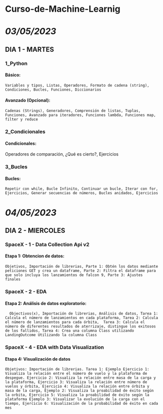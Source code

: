 # Curso-de-Machine-Learnig
# _03/05/2023_
## DIA 1 - MARTES
### 1_Python
  #### Básico:
    
    Variables y tipos, Listas, Operadores, Formato de cadena (string), Condiciones, Bucles, Funciones, Diccionarios

  #### Avanzado (Opcional):
    
    Cadenas (Strings), Generadores, Comprensión de listas, Tuplas, Funciones, Avanzado para iteradores, Funciones lambda, Funciones map, filter y reduce

### 2_Condicionales
  #### Condicionales:
   
   Operadores de comparación, ¿Qué es cierto?, Ejercicios

### 3_Bucles
  #### Bucles:
    
    Repetir con while, Bucle Infinito, Continuar un bucle, Iterar con for, Ejercicios, Generar secuencias de números, Bucles anidados, Ejercicios

# _04/05/2023_
## DIA 2 - MIERCOLES
### SpaceX - 1 - Data Collection Api v2
  ####  Etapa 1: Obtencion de datos:
  
    Objetivos, Importación de librerias, Parte 1: Obtén los datos mediante peticiones GET y crea un dataframe, Parte 2: Filtra el dataframe para que solo incluya los lanzamientos de falcon 9, Parte 3: Ajustes finales

### SpaceX - 2 - EDA
  #### Etapa 2: Análisis de datos exploratorio:
    
      Objectivos(x), Importación de librerias, Análisis de datos, Tarea 1: Calcula el número de lanzamientos en cada plataforma, Tarea 2: Calcula el número de lanzamientos para cada órbita,  Tarea 3: Calcula el número de diferentes resultados de aterrizaje, distingue los exitosos de los fallidos, Tarea 4: Crea una columna Class utilizando LandingOutcome Utilizando la columna Class

### SpaceX - 4 - EDA with Data Visualization
#### Etapa 4: Visualización de datos

    Objetivos: Importación de librerias. Tarea 1: Ejemplo Ejercicio 1: Visualiza la relación entre el número de vuelo y la plataforma de despegue. Ejercicio 2: Visualiza la relación entre masa de la carga y la plataforma, Ejercicio 3: Visualiza la relación entre número de vuelos y órbita, Ejercicio 4: Visualiza la relación entre órbita y masa de la carga, Ejemplo 2: Visualiza la proabilidad de éxito según la orbita, Ejercicio 5: Visualiza la proabilidad de éxito según la plataforma Ejemplo 3: Visualizar la evolución de la carga con el tiempo, Ejercicio 6: Visualización de la probabilidad de éxito en cada mes
